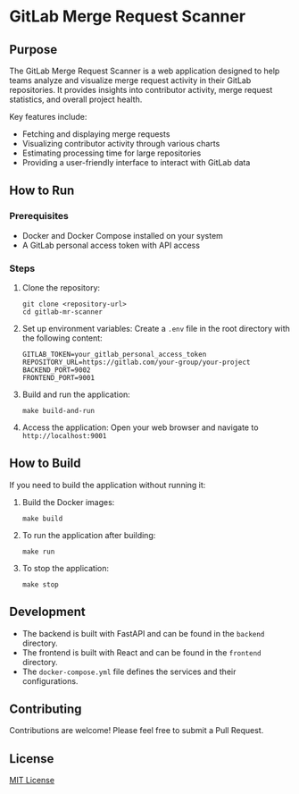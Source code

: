 # GitLab Merge Request Scanner

## Purpose

The GitLab Merge Request Scanner is a web application designed to help teams analyze and visualize merge request activity in their GitLab repositories. It provides insights into contributor activity, merge request statistics, and overall project health.

Key features include:
- Fetching and displaying merge requests
- Visualizing contributor activity through various charts
- Estimating processing time for large repositories
- Providing a user-friendly interface to interact with GitLab data

## How to Run

### Prerequisites

- Docker and Docker Compose installed on your system
- A GitLab personal access token with API access

### Steps

1. Clone the repository:
   ```
   git clone <repository-url>
   cd gitlab-mr-scanner
   ```

2. Set up environment variables:
   Create a `.env` file in the root directory with the following content:
   ```
   GITLAB_TOKEN=your_gitlab_personal_access_token
   REPOSITORY_URL=https://gitlab.com/your-group/your-project
   BACKEND_PORT=9002
   FRONTEND_PORT=9001
   ```

3. Build and run the application:
   ```
   make build-and-run
   ```

4. Access the application:
   Open your web browser and navigate to `http://localhost:9001`

## How to Build

If you need to build the application without running it:

1. Build the Docker images:
   ```
   make build
   ```

2. To run the application after building:
   ```
   make run
   ```

3. To stop the application:
   ```
   make stop
   ```

## Development

- The backend is built with FastAPI and can be found in the `backend` directory.
- The frontend is built with React and can be found in the `frontend` directory.
- The `docker-compose.yml` file defines the services and their configurations.

## Contributing

Contributions are welcome! Please feel free to submit a Pull Request.

## License

[MIT License](LICENSE)
